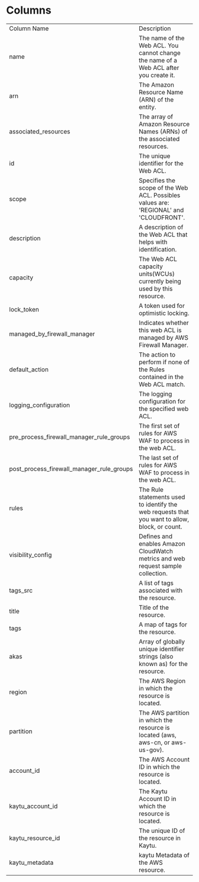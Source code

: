# Columns  

<table>
	<tr><td>Column Name</td><td>Description</td></tr>
	<tr><td>name</td><td>The name of the Web ACL. You cannot change the name of a Web ACL after you create it.</td></tr>
	<tr><td>arn</td><td>The Amazon Resource Name (ARN) of the entity.</td></tr>
	<tr><td>associated_resources</td><td>The array of Amazon Resource Names (ARNs) of the associated resources.</td></tr>
	<tr><td>id</td><td>The unique identifier for the Web ACL.</td></tr>
	<tr><td>scope</td><td>Specifies the scope of the Web ACL. Possibles values are: 'REGIONAL' and 'CLOUDFRONT'.</td></tr>
	<tr><td>description</td><td>A description of the Web ACL that helps with identification.</td></tr>
	<tr><td>capacity</td><td>The Web ACL capacity units(WCUs) currently being used by this resource.</td></tr>
	<tr><td>lock_token</td><td>A token used for optimistic locking.</td></tr>
	<tr><td>managed_by_firewall_manager</td><td>Indicates whether this web ACL is managed by AWS Firewall Manager.</td></tr>
	<tr><td>default_action</td><td>The action to perform if none of the Rules contained in the Web ACL match.</td></tr>
	<tr><td>logging_configuration</td><td>The logging configuration for the specified web ACL.</td></tr>
	<tr><td>pre_process_firewall_manager_rule_groups</td><td>The first set of rules for AWS WAF to process in the web ACL.</td></tr>
	<tr><td>post_process_firewall_manager_rule_groups</td><td>The last set of rules for AWS WAF to process in the web ACL.</td></tr>
	<tr><td>rules</td><td>The Rule statements used to identify the web requests that you want to allow, block, or count.</td></tr>
	<tr><td>visibility_config</td><td>Defines and enables Amazon CloudWatch metrics and web request sample collection.</td></tr>
	<tr><td>tags_src</td><td>A list of tags associated with the resource.</td></tr>
	<tr><td>title</td><td>Title of the resource.</td></tr>
	<tr><td>tags</td><td>A map of tags for the resource.</td></tr>
	<tr><td>akas</td><td>Array of globally unique identifier strings (also known as) for the resource.</td></tr>
	<tr><td>region</td><td>The AWS Region in which the resource is located.</td></tr>
	<tr><td>partition</td><td>The AWS partition in which the resource is located (aws, aws-cn, or aws-us-gov).</td></tr>
	<tr><td>account_id</td><td>The AWS Account ID in which the resource is located.</td></tr>
	<tr><td>kaytu_account_id</td><td>The Kaytu Account ID in which the resource is located.</td></tr>
	<tr><td>kaytu_resource_id</td><td>The unique ID of the resource in Kaytu.</td></tr>
	<tr><td>kaytu_metadata</td><td>kaytu Metadata of the AWS resource.</td></tr>
</table>